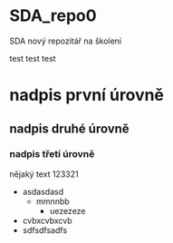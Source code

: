 # SDA_repo0
SDA nový repozitář na školení

test test test

# nadpis první úrovně
## nadpis druhé úrovně
### nadpis třetí úrovně

nějaký text 123321
- asdasdasd
  - mmnnbb
    - uezezeze
- cvbxcvbxcvb
- sdfsdfsadfs
